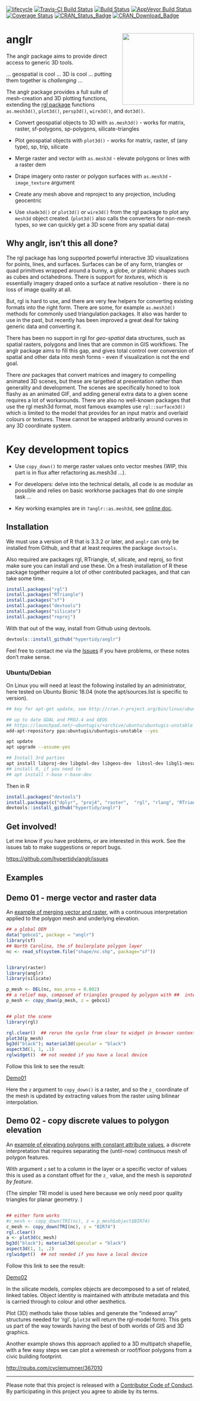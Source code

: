 
[![lifecycle](https://img.shields.io/badge/lifecycle-maturing-blue.svg)](https://www.tidyverse.org/lifecycle/#maturing)
[![Travis-CI Build
Status](http://badges.herokuapp.com/travis/hypertidy/anglr?branch=master&env=BUILD_NAME=trusty_release&label=linux)](https://travis-ci.org/hypertidy/anglr)
[![Build
Status](http://badges.herokuapp.com/travis/hypertidy/anglr?branch=master&env=BUILD_NAME=osx_release&label=osx)](https://travis-ci.org/hypertidy/anglr)
[![AppVeyor Build
Status](https://ci.appveyor.com/api/projects/status/github/hypertidy/anglr?branch=master&svg=true)](https://ci.appveyor.com/project/mdsumner/anglr)
[![Coverage
Status](https://img.shields.io/codecov/c/github/hypertidy/anglr/master.svg)](https://codecov.io/github/hypertidy/anglr?branch=master)
[![CRAN\_Status\_Badge](http://www.r-pkg.org/badges/version/anglr)](https://cran.r-project.org/package=anglr)
[![CRAN\_Download\_Badge](http://cranlogs.r-pkg.org/badges/anglr)](https://cran.r-project.org/package=anglr)

<!-- README.md is generated from README.Rmd. Please edit that file -->

# anglr <img src="data-raw/anglr-logo.png" align="right"  height="192" />

The anglr package aims to provide direct access to generic 3D tools.

… geospatial is cool … 3D is cool … putting them together is
*challenging* …

The anglr package provides a full suite of mesh-creation and 3D plotting
functions, extending the [rgl package](https://CRAN.r-project.org/)
functions `as.mesh3d()`, `plot3d()`, `persp3d()`, `wire3d()`, and
`dot3d()`.

  - Convert geospatial objects to 3D with `as.mesh3d()` - works for
    matrix, raster, sf-polygons, sp-polygons, silicate-triangles

  - Plot geospatial objects with `plot3d()` - works for matrix, raster,
    sf (any type), sp, trip, silicate

  - Merge raster and vector with `as.mesh3d` - elevate polygons or lines
    with a raster dem

  - Drape imagery onto raster or polygon surfaces with `as.mesh3d` -
    `image_texture` argument

  - Create any mesh above and reproject to any projection, including
    geocentric

  - Use `shade3d()` or `plot3d()` or `wire3d()` from the rgl package to
    plot any `mesh3d` object created. (`plot3d()` also calls the
    converters for non-mesh types, so we can quickly get a 3D scene from
    any spatial data)

## Why anglr, isn’t this all done?

The rgl package has long supported powerful interactive 3D
visualizations for points, lines, and surfaces. Surfaces can be of any
form, triangles or quad primitives wrapped around a bunny, a globe, or
platonic shapes such as cubes and octahedrons. There is support for
*textures*, which is essentially imagery draped onto a surface at native
resolution - there is no loss of image quality at all.

But, rgl is hard to use, and there are very few helpers for converting
existing formats into the right form. There are some, for example
`as.mesh3d()` methods for commonly used triangulation packages. It also
was harder to use in the past, but recently has been improved a great
deal for taking generic data and converting it.

There has been no support in rgl for *geo-spatial* data structures, such
as spatial rasters, polygons and lines that are common in GIS workflows.
The anglr package aims to fill this gap, and gives total control over
conversion of spatial and other data into mesh forms - even if
visualization is not the end goal.

There *are* packages that convert matrices and imagery to compelling
animated 3D scenes, but these are targetted at presentation rather than
generality and development. The scenes are specifically honed to look
flashy as an animated GIF, and adding general extra data to a given
scene requires a lot of workarounds. There are also no well-known
packages that use the rgl mesh3d format, most famous examples use
`rgl::surface3d()` which is limited to the model that provides for an
input matrix and overlaid colours or textures. These cannot be wrapped
arbitrarily around curves in any 3D coordinate system.

# Key development topics

  - Use `copy_down()` to merge raster values onto vector meshes (WIP,
    this part is in flux after refactoring as.mesh3d …).

  - For developers: delve into the technical details, all code is as
    modular as possible and relies on basic workhorse packages that do
    one simple task …

  - Key working examples are in `?anglr::as.mesh3d`, see [online
    doc](https://hypertidy.github.io/anglr/reference/as.mesh3d.html).

## Installation

We must use a version of R that is 3.3.2 or later, and `anglr` can only
be installed from Github, and that at least requires the package
`devtools`.

Also required are packages rgl, RTriangle, sf, silicate, and reproj, so
first make sure you can install and use these. On a fresh installation
of R these package together require a lot of other contributed packages,
and that can take some time.

``` r
install.packages("rgl")
install.packages("RTriangle")
install.packages("sf")
install.packages("devtools")
install.packages("silicate")
install.packages("reproj")
```

With that out of the way, install from Github using devtools.

``` r
devtools::install_github("hypertidy/anglr")
```

Feel free to contact me via the
[Issues](https://github.com/hypertidy/anglr/issues/) if you have
problems, or these notes don’t make sense.

### Ubuntu/Debian

On Linux you will need at least the following installed by an
administrator, here tested on Ubuntu Bionic 18.04 (note the
apt/sources.list is specific to version).

``` bash
## key for apt-get update, see http://cran.r-project.org/bin/linux/ubuntu/README

## up to date GDAL and PROJ.4 and GEOS
## https://launchpad.net/~ubuntugis/+archive/ubuntu/ubuntugis-unstable
add-apt-repository ppa:ubuntugis/ubuntugis-unstable --yes

apt update 
apt upgrade --assume-yes

## Install 3rd parties
apt install libproj-dev libgdal-dev libgeos-dev  libssl-dev libgl1-mesa-dev libglu1-mesa-dev libudunits2-dev
## install R, if you need to
## apt install r-base r-base-dev 
```

Then in R

``` r
install.packages("devtools")
install.packages(c("dplyr", "proj4", "raster",  "rgl", "rlang", "RTriangle", "spbabel", "tibble", "viridis", "reproj", "silicate"))
devtools::install_github("hypertidy/anglr")
```

## Get involved\!

Let me know if you have problems, or are interested in this work. See
the issues tab to make suggestions or report bugs.

<https://github.com/hypertidy/anglr/issues>

## Examples

## Demo 01 - merge vector and raster data

An [example of merging vector and
raster](https://hypertidy.github.io/anglr-demos/demo01.html), with a
continuous interpretation applied to the polygon mesh and underlying
elevation.

``` r
## a global DEM
data("gebco1", package = "anglr")
library(sf)
## North Carolina, the sf boilerplate polygon layer
nc <- read_sf(system.file("shape/nc.shp", package="sf"))


library(raster)
library(anglr) 
library(silicate)

p_mesh <- DEL(nc, max_area = 0.002)
## a relief map, composed of triangles grouped by polygon with ##  interpolated raster elevation 
p_mesh <- copy_down(p_mesh, z = gebco1)


## plot the scene
library(rgl)

rgl.clear()  ## rerun the cycle from clear to widget in browser contexts 
plot3d(p_mesh) 
bg3d("black"); material3d(specular = "black")
aspect3d(1, 1, .1)
rglwidget()  ## not needed if you have a local device
```

Follow this link to see the result:

[Demo01](https://hypertidy.github.io/anglr-demos/demo01.html)

Here the `z` argument to `copy_down()` is a raster, and so the `z_`
coordinate of the mesh is updated by extracting values from the raster
using bilinear interpolation.

## Demo 02 - copy discrete values to polygon elevation

An [example of elevating polygons with constant attribute
values](https://hypertidy.github.io/anglr-demos/demo02.html), a discrete
interpretation that requires separating the (until-now) continuous mesh
of polygon features.

With argument `z` set to a column in the layer or a specific vector of
values this is used as a constant offset for the `z_` value, and the
mesh is *separated by feature*.

(The simpler TRI model is used here because we only need poor quality
triangles for planar geometry. )

``` r

## either form works
#c_mesh <- copy_down(TRI(nc), z = p_mesh$object$BIR74)
c_mesh <- copy_down(TRI(nc), z = "BIR74")
rgl.clear()
a <- plot3d(c_mesh) 
bg3d("black"); material3d(specular = "black")
aspect3d(1, 1, .2)
rglwidget()  ## not needed if you have a local device
```

Follow this link to see the result:

[Demo02](https://hypertidy.github.io/anglr-demos/demo02.html)

In the silicate models, complex objects are decomposed to a set of
related, linked tables. Object identity is maintained with attribute
metadata and this is carried through to colour and other aesthetics.

Plot (3D) methods take those tables and generate the “indexed array”
structures needed for ‘rgl’. (`plot3d` will return the rgl-model form).
This gets us part of the way towards having the best of both worlds of
GIS and 3D graphics.

Another example shows this approach applied to a 3D multipatch
shapefile, with a few easy steps we can plot a wiremesh or roof/floor
polygons from a civic building footprint.

<http://rpubs.com/cyclemumner/367010>

-----

Please note that this project is released with a [Contributor Code of
Conduct](CONDUCT.md). By participating in this project you agree to
abide by its terms.
